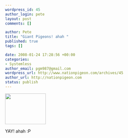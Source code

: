 ```yaml
--- 
wordpress_id: 45
author_login: pete
layout: post
comments: []

author: Pete
title: "Giant Pigeons! ahah "
published: true
tags: []

date: 2008-01-24 17:28:56 +00:00
categories: 
- Systemless
author_email: pgm987@gmail.com
wordpress_url: http://www.nationpigeon.com/archives/45
author_url: http://nationpigeon.com
status: publish
---
```

<img src="http://img254.imageshack.us/img254/1826/mun2vx2.gif" height="100" width="133" />

YAY! ahah :P
